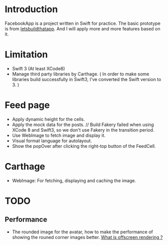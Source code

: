 # Introduction
FacebookApp is a project written in Swift for practice.
The basic prototype is from [letsbuildthatapp](http://videos.letsbuildthatapp.com/playlist/Facebook-Feed/video/How-to-Create-Facebook-Feed-(Ep-1) "Title"). And I will apply more and more features based on it.

# Limitation
- Swift 3 (At least XCode8)
- Manage third party libraries by Carthage. ( In order to make some libraries build successfully in Swift3, I've converted the Swift version to 3. )

# Feed page
- Apply dynamic height for the cells.
- Apply the mock data for the posts. // Build Fakery failed when using XCode 8 and Swift3, so we don't use Fakery in the transition period.
- Use WebImage to fetch image and display it.
- Visual format language for autolayout.
- Show the popOver after clicking the right-top button of the FeedCell.

# Carthage
- WebImage: For fetching, displaying and caching the image.

# TODO
## Performance
- The rounded image for the avatar, how to make the performance of showing the rouned corner images better.
[What is offscreen rendering ?](https://medium.com/@ninja31312/what-is-offscreen-rendering-636df95225be#.y4egd4neh)
